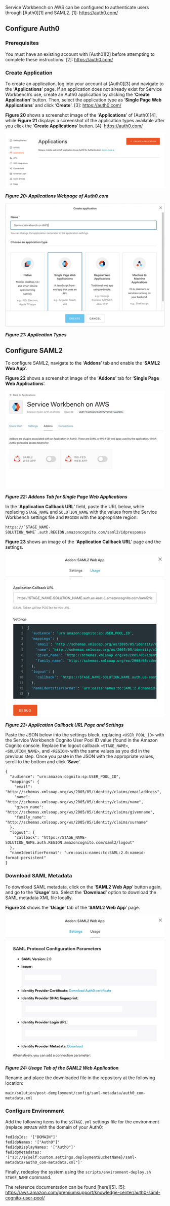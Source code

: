 Service Workbench on AWS can be configured to authenticate users through [Auth0][1] and SAML2. 
[1]: https://auth0.com/

## Configure Auth0
### Prerequisites

You must have an existing account with [Auth0][2] before attempting to complete these instructions.
[2]: https://auth0.com/

### Create Application

To create an application, log into your account at [Auth0][3]  and navigate to the ‘**Applications**’ page. If an application does not already exist for Service Workbench’s use, create an Auth0 application by clicking the ‘**Create Application**’ button. Then, select the application type as ‘**Single Page Web Applications**’ and click ‘**Create**'.
[3]: https://auth0.com/

**Figure 20** shows a screenshot image of the ‘**Applications**’ of [Auth0][4], while **Figure 21** displays a screenshot of the application types available after you click the ‘**Create Applications**’ button. 
[4]: https://auth0.com/

![](../../../../static/img/deployment/configuration/auth/auth0/0001.png)

***Figure 20: Applications Webpage of Auth0.com***

![](../../../../static/img/deployment/configuration/auth/auth0/0002.png)

***Figure 21: Application Types***

## Configure SAML2

To configure SAML2, navigate to the ‘**Addons**’ tab and enable the ‘**SAML2 Web App**’.

**Figure 22** shows a screenshot image of the ‘**Addons**’ tab for ‘**Single Page Web Applications**’. 

![](../../../../static/img/deployment/configuration/auth/auth0/0003.png)

***Figure 22: Addons Tab for Single Page Web Applications***

In the ‘**Application Callback URL**’ field, paste the URL below, while replacing `STAGE_NAME` and `SOLUTION_NAME` with the values from the Service Workbench settings file and `REGION` with the appropriate region: 

```
https://`STAGE_NAME-SOLUTION_NAME`.auth.REGION.amazoncognito.com/saml2/idpresponse
```
**Figure 23** shows an image of the ‘**Application Callback URL**’ page and the settings.

![](../../../../static/img/deployment/configuration/auth/auth0/0004.png)

***Figure 23: Application Callback URL Page and Settings***

Paste the JSON below into the settings block, replacing `<USER_POOL_ID>` with the Service Workbench Cognito User Pool ID value (found in the Amazon Cognito console. Replace the logout callback `<STAGE_NAME>`, `<SOLUTION_NAME>`, and `<REGION>` with the same values as you did in the previous step. Once you paste in the JSON with the appropriate values, scroll to the bottom and click ‘**Save**’.

```
{
  "audience": "urn:amazon:cognito:sp:USER_POOL_ID",
  "mappings": {
    "email": "http://schemas.xmlsoap.org/ws/2005/05/identity/claims/emailaddress",
    "name": "http://schemas.xmlsoap.org/ws/2005/05/identity/claims/name",
    "given_name": "http://schemas.xmlsoap.org/ws/2005/05/identity/claims/givenname",
    "family_name": "http://schemas.xmlsoap.org/ws/2005/05/identity/claims/surname"
  },
  "logout": {
    "callback": "https://STAGE_NAME-SOLUTION_NAME.auth.REGION.amazoncognito.com/saml2/logout"
  },
  "nameIdentifierFormat": "urn:oasis:names:tc:SAML:2.0:nameid-format:persistent"
}
```

### Download SAML Metadata

To download SAML metadata, click on the ‘**SAML2 Web App**’ button again, and go to the ‘**Usage**’ tab. Select the  ‘**Download**’ option to download the SAML metadata XML file locally.

**Figure 24** shows the ‘**Usage**’ tab of the ‘**SAML2 Web App**’ page. 

![](../../../../static/img/deployment/configuration/auth/auth0/0005.png)

***Figure 24: Usage Tab of the SAML2 Web Application***

Rename and place the downloaded file in the repository at the following location:

```
main/solution/post-demployment/config/saml-metadata/auth0_com-metadata.xml
```

### Configure Environment

Add the following items to the `$STAGE.yml` settings file for the environment (replace `DOMAIN` with the domain of your Auth0:

```
fedIdpIds: '["DOMAIN"]'
fedIdpNames: '["Auth0"]'
fedIdpDisplayNames: '["Auth0"]'
fedIdpMetadatas: '["s3://${self:custom.settings.deploymentBucketName}/saml-metadata/auth0_com-metadata.xml"]'
```

Finally, redeploy the system using the `scripts/environment-deploy.sh STAGE_NAME` command.

The reference documentation can be found [here][5]. 
[5]: https://aws.amazon.com/premiumsupport/knowledge-center/auth0-saml-cognito-user-pool/
